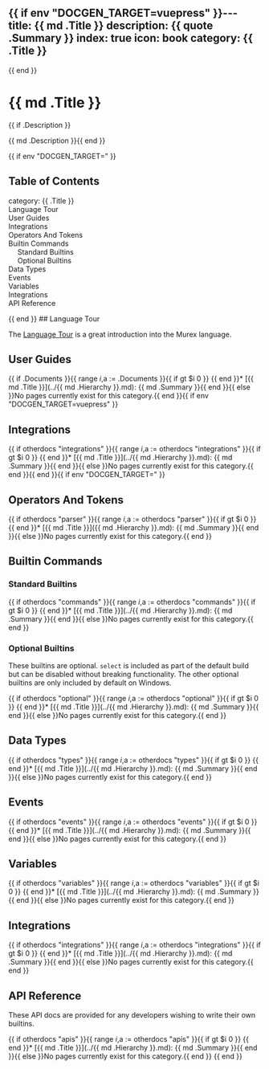 {{ if env "DOCGEN_TARGET=vuepress" }}---
title: {{ md .Title }}
description: {{ quote .Summary }}
index: true
icon: book
category: {{ .Title }}
---

{{ end }}<h1>{{ md .Title }}</h1>{{ if .Description }}

{{ md .Description }}{{ end }}

{{ if env "DOCGEN_TARGET=" }}<h2>Table of Contents</h2>

<div id="toc">

- [category: {{ .Title }}](#category--title-)
- [Language Tour](#language-tour)
- [User Guides](#user-guides)
- [Integrations](#integrations)
- [Operators And Tokens](#operators-and-tokens)
- [Builtin Commands](#builtin-commands)
  - [Standard Builtins](#standard-builtins)
  - [Optional Builtins](#optional-builtins)
- [Data Types](#data-types)
- [Events](#events)
- [Variables](#variables)
- [Integrations](#integrations-1)
- [API Reference](#api-reference)

</div>
{{ end }}
## Language Tour

The [Language Tour](/tour.md) is a great introduction into the Murex language.

## User Guides

{{ if .Documents }}{{ range $i,$a := .Documents }}{{ if gt $i 0 }}
{{ end }}* [{{ md .Title }}](../{{ md .Hierarchy }}.md):
  {{ md .Summary }}{{ end }}{{ else }}No pages currently exist for this category.{{ end }}{{ if env "DOCGEN_TARGET=vuepress" }}
  
## Integrations

{{ if otherdocs "integrations" }}{{ range $i,$a := otherdocs "integrations" }}{{ if gt $i 0 }}
{{ end }}* [{{ md .Title }}](../{{ md .Hierarchy }}.md):
  {{ md .Summary }}{{ end }}{{ else }}No pages currently exist for this category.{{ end }}{{ end }}{{ if env "DOCGEN_TARGET=" }}

## Operators And Tokens

{{ if otherdocs "parser" }}{{ range $i,$a := otherdocs "parser" }}{{ if gt $i 0 }}
{{ end }}* [{{ md .Title }}]({{ md .Hierarchy }}.md):
  {{ md .Summary }}{{ end }}{{ else }}No pages currently exist for this category.{{ end }}

## Builtin Commands

### Standard Builtins

{{ if otherdocs "commands" }}{{ range $i,$a := otherdocs "commands" }}{{ if gt $i 0 }}
{{ end }}* [{{ md .Title }}](../{{ md .Hierarchy }}.md):
  {{ md .Summary }}{{ end }}{{ else }}No pages currently exist for this category.{{ end }}

### Optional Builtins

These builtins are optional. `select` is included as part of the default build
but can be disabled without breaking functionality. The other optional builtins
are only included by default on Windows.

{{ if otherdocs "optional" }}{{ range $i,$a := otherdocs "optional" }}{{ if gt $i 0 }}
{{ end }}* [{{ md .Title }}](../{{ md .Hierarchy }}.md):
  {{ md .Summary }}{{ end }}{{ else }}No pages currently exist for this category.{{ end }}

## Data Types

{{ if otherdocs "types" }}{{ range $i,$a := otherdocs "types" }}{{ if gt $i 0 }}
{{ end }}* [{{ md .Title }}](../{{ md .Hierarchy }}.md):
  {{ md .Summary }}{{ end }}{{ else }}No pages currently exist for this category.{{ end }}

## Events

{{ if otherdocs "events" }}{{ range $i,$a := otherdocs "events" }}{{ if gt $i 0 }}
{{ end }}* [{{ md .Title }}](../{{ md .Hierarchy }}.md):
  {{ md .Summary }}{{ end }}{{ else }}No pages currently exist for this category.{{ end }}

## Variables

{{ if otherdocs "variables" }}{{ range $i,$a := otherdocs "variables" }}{{ if gt $i 0 }}
{{ end }}* [{{ md .Title }}](../{{ md .Hierarchy }}.md):
  {{ md .Summary }}{{ end }}{{ else }}No pages currently exist for this category.{{ end }}

## Integrations

{{ if otherdocs "integrations" }}{{ range $i,$a := otherdocs "integrations" }}{{ if gt $i 0 }}
{{ end }}* [{{ md .Title }}](../{{ md .Hierarchy }}.md):
  {{ md .Summary }}{{ end }}{{ else }}No pages currently exist for this category.{{ end }}

## API Reference

These API docs are provided for any developers wishing to write their own builtins.

{{ if otherdocs "apis" }}{{ range $i,$a := otherdocs "apis" }}{{ if gt $i 0 }}
{{ end }}* [{{ md .Title }}](../{{ md .Hierarchy }}.md):
  {{ md .Summary }}{{ end }}{{ else }}No pages currently exist for this category.{{ end }}
{{ end }}